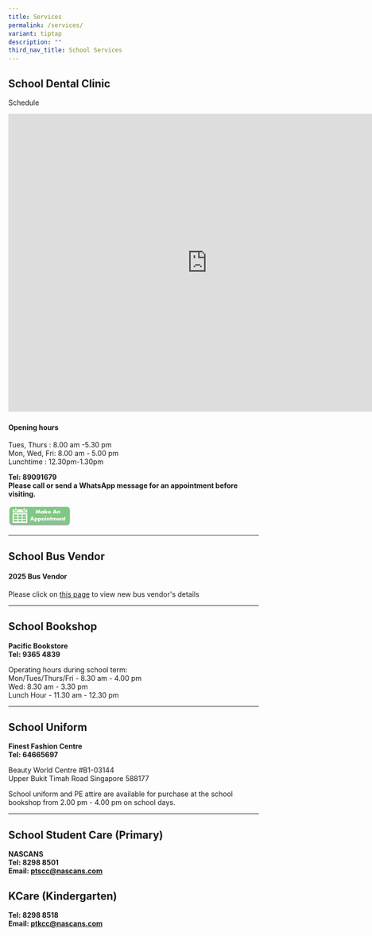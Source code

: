 ```yaml
---
title: Services
permalink: /services/
variant: tiptap
description: ""
third_nav_title: School Services
---
```

<h2>School Dental Clinic</h2>
<p>Schedule</p>
<div class="iframe-wrapper">
<iframe style="border: 0" height="600" width="800" allowfullscreen="true" frameborder="0" src="https://calendar.google.com/calendar/embed?src=c_82f0ef2a9a98b2b724cf469f2f435a434732ad69db535f149171147c293aacdb%40group.calendar.google.com&amp;ctz=Asia%2FSingapore"></iframe>
</div>
<h4>Opening hours</h4>
<p>Tues, Thurs : 8.00 am -5.30 pm
<br>Mon, Wed, Fri: 8.00 am - 5.00 pm
<br>Lunchtime : 12.30pm-1.30pm</p>
<p></p>
<p><strong>Tel: 89091679 </strong>
<br><strong>Please call or send a WhatsApp message for an appointment before visiting.</strong>
</p><a class="isomer-image-wrapper" href="https://wa.me/6589091679"><img style="width: 25%;" height="auto" width="100%" alt="" src="/images/buttons.png"></a>
<p></p>
<p></p>
<hr>
<h2>School Bus Vendor</h2>
<h4>2025 Bus Vendor</h4>
<p>Please click on <a href="https://www.peitongpri.moe.edu.sg/school-bus-advertisement/" rel="noopener nofollow" target="_blank">this page</a> to
view new bus vendor's details</p>
<hr>
<h2>School Bookshop</h2>
<p><strong>Pacific Bookstore</strong>
<br><strong>Tel: 9365 4839</strong>
</p>
<p>Operating hours during school term:
<br>Mon/Tues/Thurs/Fri - 8.30 am - 4.00 pm
<br>Wed: 8.30 am - 3.30 pm
<br>Lunch Hour - 11.30 am - 12.30 pm</p>
<hr>
<h2>School Uniform</h2>
<p><strong>Finest Fashion Centre</strong>
<br><strong>Tel: 64665697</strong>
</p>
<p>Beauty World Centre #B1-03144&nbsp;
<br>Upper Bukit Timah Road Singapore 588177</p>
<p>School uniform and PE attire are available for purchase at the school
bookshop from 2.00 pm - 4.00 pm on school days.</p>
<hr>
<h2>School Student Care (Primary)</h2>
<p><strong>NASCANS</strong>
<br><strong>Tel: 8298 8501</strong>
<br><strong>Email: <a href="mailto:ptscc@nascans.com" rel="noopener noreferrer nofollow" target="_blank">ptscc@nascans.com</a></strong>
</p>
<h2>KCare (Kindergarten)</h2>
<p><strong>Tel: 8298 8518</strong>
<br><strong>Email: <a href="mailto:ptkcc@nascans.com" rel="noopener noreferrer nofollow" target="_blank">ptkcc@nascans.com</a></strong>
</p>
